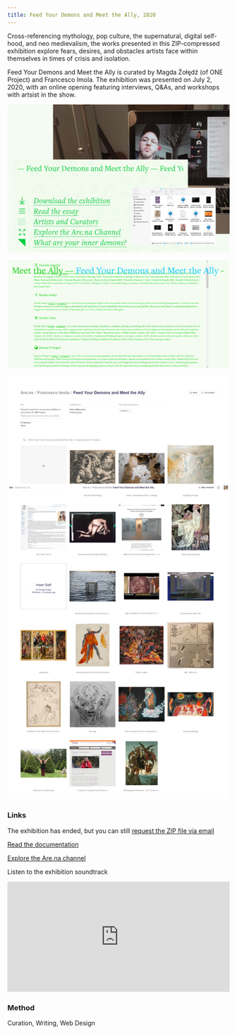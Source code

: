 ```yaml
---
title: Feed Your Demons and Meet the Ally, 2020
---
```

Cross-referencing mythology, pop culture, the supernatural, digital self-hood, and neo medievalism, the works presented in this ZIP-compressed exhibition explore fears, desires, and obstacles artists face within themselves in times of crisis and isolation.

Feed Your Demons and Meet the Ally is curated by Magda Żołędź (of ONE Project) and Francesco Imola. The exhibition was presented on July 2, 2020, with an online opening featuring interviews, Q&As, and workshops with artsist in the show.

<a class="imga" href="https://francescoimola.github.io/htfmat/" target="_blank"><img src="assets\feedyourdemons\feed-your-demons_1.jpeg"/></a>

<a class="imga" href="https://francescoimola.github.io/htfmat/" target="_blank"><img src="assets\feedyourdemons\feed-your-demons_2.png"/></a>

<a class="imga" href="https://francescoimola.github.io/htfmat/" target="_blank"><img src="assets\feedyourdemons\feed-your-demons_3.png"/></a>

### Links

The exhibition has ended, but you can still [request the ZIP file via email]( mailto:frn.imola@gmail.com?subject=Feed%20Your%20Demons%20and%20Meet%20the%20Ally%20-%20ZIP%20File&body=Hello!)

[Read the documentation](https://feedyourdemons.cargo.site/)

[Explore the Are.na channel](https://www.are.na/francesco-imola-2o2ng4qooxm/feed-your-demons-and-meet-the-ally)

Listen to the exhibition soundtrack

<iframe src="https://open.spotify.com/embed/playlist/5xeTdrVePvbb53AIGXFMOC" width="100%" height="250em" frameborder="0" allowtransparency="true" allow="encrypted-media"></iframe>

### Method

Curation, Writing, Web Design
